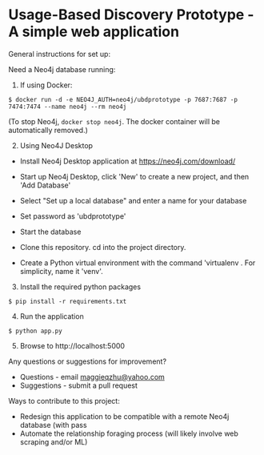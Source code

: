 # Usage-Based Discovery Prototype - A simple web application
 

General instructions for set up:


Need a Neo4j database running:

1. If using Docker:

`$ docker run -d -e NEO4J_AUTH=neo4j/ubdprototype -p 7687:7687 -p 7474:7474 --name neo4j --rm neo4j`

(To stop Neo4j, `docker stop neo4j`. The docker container will be automatically removed.)

2. Using Neo4J Desktop

- Install Neo4j Desktop application at https://neo4j.com/download/

- Start up Neo4j Desktop, click 'New' to create a new project, and then 'Add Database'

- Select "Set up a local database" and enter a name for your database

- Set password as 'ubdprototype'

- Start the database

- Clone this repository. cd into the project directory. 

- Create a Python virtual environment with the command 'virtualenv <name of env>. For simplicity, name it 'venv'. 

3. Install the required python packages

`$ pip install -r requirements.txt`

4. Run the application

`$ python app.py`

5. Browse to http://localhost:5000


Any questions or suggestions for improvement?
- Questions - email maggieqzhu@yahoo.com 
- Suggestions - submit a pull request




Ways to contribute to this project: 
- Redesign this application to be compatible with a remote Neo4j database (with pass
- Automate the relationship foraging process (will likely involve web scraping and/or ML)



